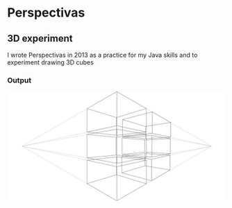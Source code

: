 # Perspectivas
## 3D experiment

I wrote Perspectivas in 2013 as a practice for my Java skills and to experiment drawing 3D cubes

### Output

![Output image](https://raw.githubusercontent.com/AngelGris/perspectivas/master/example.jpg)